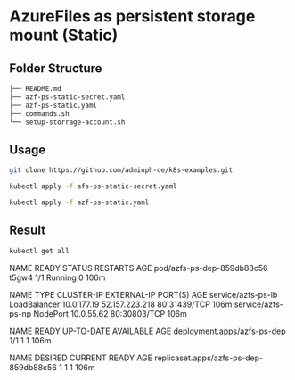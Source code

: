 # AzureFiles as persistent storage mount (Static)

## Folder Structure

```bash
├── README.md
├── azf-ps-static-secret.yaml
├── azf-ps-static.yaml
├── commands.sh
└── setup-storrage-account.sh
```

## Usage

```bash
git clone https://github.com/adminph-de/k8s-examples.git
```

```bash
kubectl apply -f afs-ps-static-secret.yaml
```

```bash
kubectl apply -f azf-ps-static.yaml
```
## Result

```bash
kubectl get all
```

NAME                               READY   STATUS    RESTARTS   AGE
pod/azfs-ps-dep-859db88c56-t5gw4   1/1     Running   0          106m

NAME                 TYPE           CLUSTER-IP    EXTERNAL-IP      PORT(S)        AGE
service/azfs-ps-lb   LoadBalancer   10.0.177.19   52.157.223.218   80:31439/TCP   106m
service/azfs-ps-np   NodePort       10.0.55.62    <none>           80:30803/TCP   106m

NAME                          READY   UP-TO-DATE   AVAILABLE   AGE
deployment.apps/azfs-ps-dep   1/1     1            1           106m

NAME                                     DESIRED   CURRENT   READY   AGE
replicaset.apps/azfs-ps-dep-859db88c56   1         1         1       106m